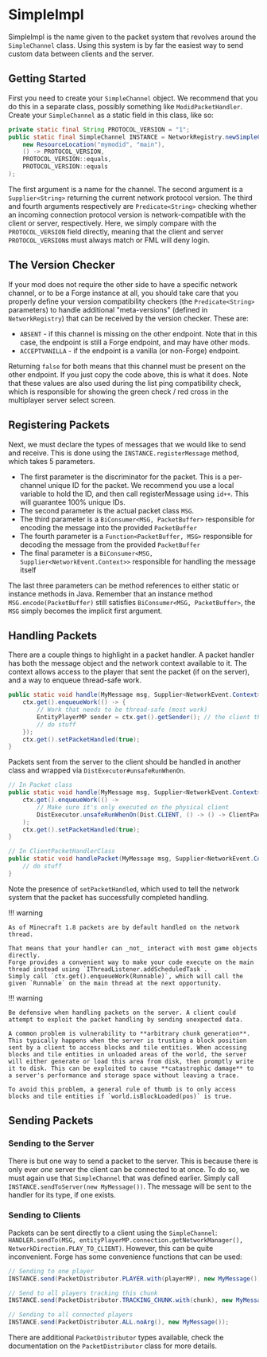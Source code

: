 SimpleImpl
==========

SimpleImpl is the name given to the packet system that revolves around the `SimpleChannel` class. Using this system is by far the easiest way to send custom data between clients and the server.

Getting Started
---------------

First you need to create your `SimpleChannel` object. We recommend that you do this in a separate class, possibly something like `ModidPacketHandler`. Create your `SimpleChannel` as a static field in this class, like so:

```java
private static final String PROTOCOL_VERSION = "1";
public static final SimpleChannel INSTANCE = NetworkRegistry.newSimpleChannel(
    new ResourceLocation("mymodid", "main"),
    () -> PROTOCOL_VERSION,
    PROTOCOL_VERSION::equals,
    PROTOCOL_VERSION::equals
);
```

The first argument is a name for the channel. The second argument is a `Supplier<String>` returning the current network protocol version. The third and fourth arguments respectively are `Predicate<String>` checking whether an incoming connection protocol version is network-compatible with the client or server, respectively.
Here, we simply compare with the `PROTOCOL_VERSION` field directly, meaning that the client and server `PROTOCOL_VERSION`s must always match or FML will deny login.

The Version Checker
-------------------
If your mod does not require the other side to have a specific network channel, or to be a Forge instance at all, you should take care that you properly define your version compatibility checkers (the `Predicate<String>` parameters) to handle additional "meta-versions" (defined in `NetworkRegistry`) that can be received by the version checker. These are:
* `ABSENT` - if this channel is missing on the other endpoint. Note that in this case, the endpoint is still a Forge endpoint, and may have other mods.
* `ACCEPTVANILLA` - if the endpoint is a vanilla (or non-Forge) endpoint.

Returning `false` for both means that this channel must be present on the other endpoint. If you just copy the code above, this is what it does. Note that these values are also used during the list ping compatibility check, which is responsible for showing the green check / red cross in the multiplayer server select screen.

Registering Packets
-------------------

Next, we must declare the types of messages that we would like to send and receive. This is done using the `INSTANCE.registerMessage` method, which takes 5 parameters.

- The first parameter is the discriminator for the packet. This is a per-channel unique ID for the packet. We recommend you use a local variable to hold the ID, and then call registerMessage using `id++`. This will guarantee 100% unique IDs.
- The second parameter is the actual packet class `MSG`.
- The third parameter is a `BiConsumer<MSG, PacketBuffer>` responsible for encoding the message into the provided `PacketBuffer`
- The fourth parameter is a `Function<PacketBuffer, MSG>` responsible for decoding the message from the provided `PacketBuffer`
- The final parameter is a `BiConsumer<MSG, Supplier<NetworkEvent.Context>>` responsible for handling the message itself

The last three parameters can be method references to either static or instance methods in Java. Remember that an instance method `MSG.encode(PacketBuffer)` still satisfies `BiConsumer<MSG, PacketBuffer>`, the `MSG` simply becomes the implicit first argument.

Handling Packets
----------------

There are a couple things to highlight in a packet handler. A packet handler has both the message object and the network context available to it. The context allows access to the player that sent the packet (if on the server), and a way to enqueue thread-safe work.

```Java
public static void handle(MyMessage msg, Supplier<NetworkEvent.Context> ctx) {
    ctx.get().enqueueWork(() -> {
        // Work that needs to be thread-safe (most work)
        EntityPlayerMP sender = ctx.get().getSender(); // the client that sent this packet
        // do stuff
    });
    ctx.get().setPacketHandled(true);
}
```

Packets sent from the server to the client should be handled in another class and wrapped via `DistExecutor#unsafeRunWhenOn`.

```java
// In Packet class
public static void handle(MyMessage msg, Supplier<NetworkEvent.Context> ctx) {
    ctx.get().enqueueWork(() ->
        // Make sure it's only executed on the physical client
        DistExecutor.unsafeRunWhenOn(Dist.CLIENT, () -> () -> ClientPacketHandlerClass.handlePacket(msg, ctx))
    );
    ctx.get().setPacketHandled(true);
}

// In ClientPacketHandlerClass
public static void handlePacket(MyMessage msg, Supplier<NetworkEvent.Context> ctx) {
    // do stuff
}
```

Note the presence of `setPacketHandled`, which used to tell the network system that the packet has successfully completed handling.

!!! warning

    As of Minecraft 1.8 packets are by default handled on the network thread.

    That means that your handler can _not_ interact with most game objects directly.
    Forge provides a convenient way to make your code execute on the main thread instead using `IThreadListener.addScheduledTask`.
    Simply call `ctx.get().enqueueWork(Runnable)`, which will call the given `Runnable` on the main thread at the next opportunity.

!!! warning

    Be defensive when handling packets on the server. A client could attempt to exploit the packet handling by sending unexpected data.

    A common problem is vulnerability to **arbitrary chunk generation**. This typically happens when the server is trusting a block position sent by a client to access blocks and tile entities. When accessing blocks and tile entities in unloaded areas of the world, the server will either generate or load this area from disk, then promptly write it to disk. This can be exploited to cause **catastrophic damage** to a server's performance and storage space without leaving a trace.

    To avoid this problem, a general rule of thumb is to only access blocks and tile entities if `world.isBlockLoaded(pos)` is true.


Sending Packets
---------------

### Sending to the Server

There is but one way to send a packet to the server. This is because there is only ever *one* server the client can be connected to at once. To do so, we must again use that `SimpleChannel` that was defined earlier. Simply call `INSTANCE.sendToServer(new MyMessage())`. The message will be sent to the handler for its type, if one exists.

### Sending to Clients

Packets can be sent directly to a client using the `SimpleChannel`: `HANDLER.sendTo(MSG, entityPlayerMP.connection.getNetworkManager(), NetworkDirection.PLAY_TO_CLIENT)`. However, this can be quite inconvenient. Forge has some convenience functions that can be used:

```Java
// Sending to one player
INSTANCE.send(PacketDistributor.PLAYER.with(playerMP), new MyMessage());

// Send to all players tracking this chunk
INSTANCE.send(PacketDistributor.TRACKING_CHUNK.with(chunk), new MyMessage());

// Sending to all connected players
INSTANCE.send(PacketDistributor.ALL.noArg(), new MyMessage());
```

There are additional `PacketDistributor` types available, check the documentation on the `PacketDistributor` class for more details.


